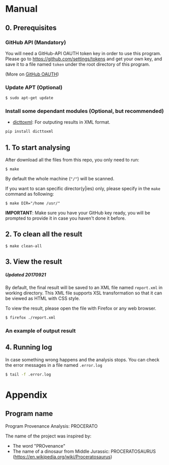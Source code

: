 # Manual
## 0. Prerequisites

### GitHub API (Mandatory)
You will need a GitHub-API OAUTH token key in order to use this program.
Please go to <https://github.com/settings/tokens> and get your own key, and save it to a file named `token` under the root directory of this program.

(More on [GitHub OAUTH](https://developer.github.com/v3/oauth/))

### Update APT (Optional)
```bash
$ sudo apt-get update
```

### Install some dependant modules (Optional, but recommended)

* [dicttoxml](https://pypi.python.org/pypi/dicttoxml): For outputing results in XML format.
```bash
pip install dicttoxml
```

## 1. To start analysing

After download all the files from this repo, you only need to run:

```
$ make
```
By default the whole machine (`"/"`) will be scanned.

If you want to scan specific director(y|ies) only, please specify in the `make` command as following:
```
$ make DIR="/home /usr/"
```

**IMPORTANT**: Make sure you have your GitHub key ready, you will be prompted to provide it in case you haven't done it before.

## 2. To clean all the result

```
$ make clean-all
```

## 3. View the result

##### Updated 20170921
By default, the final result will be saved to an XML file named `report.xml` in working directory.
This XML file supports XSL transformation so that it can be viewed as HTML with CSS style.

To view the result, please open the file with Firefox or any web browser.
```bash
$ firefox ./report.xml
```

### An example of output result

[Result table]: ./result_table.jpg

## 4. Running log

In case something wrong happens and the analysis stops. You can check the error messages in a file named `.error.log`
```bash
$ tail -f .error.log
```

# Appendix
## Program name
Program Provenance Analysis: PROCERATO

The name of the project was inspired by:

* The word "PROvenance"
* The name of a dinosaur from Middle Jurassic: PROCERATOSAURUS (https://en.wikipedia.org/wiki/Proceratosaurus)
